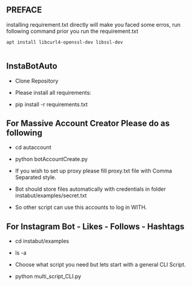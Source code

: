 ## PREFACE

installing requirement.txt directly will make you faced some erros, run following command prior you run the requirement.txt

```
apt install libcurl4-openssl-dev libssl-dev


```





## InstaBotAuto

- Clone Repository

- Please install all requirements:

- pip install -r requirements.txt

## For Massive Account Creator Please do as following
- cd autaccount

- python botAccountCreate.py

- If you wish to set up proxy please fill proxy.txt file with Comma Separated style.

- Bot should store files automatically with credentials in folder instabut/examples/secret.txt

- So other script can use this accounts to log in WITH.

## For Instagram Bot - Likes - Follows - Hashtags
- cd instabut/examples

- ls -a

- Choose what script you need but lets start with a general CLI Script.

- python multi_script_CLI.py
